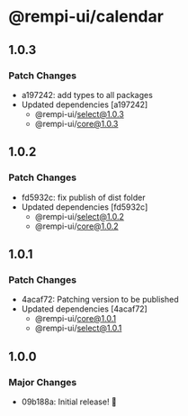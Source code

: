 # @rempi-ui/calendar

## 1.0.3

### Patch Changes

- a197242: add types to all packages
- Updated dependencies [a197242]
  - @rempi-ui/select@1.0.3
  - @rempi-ui/core@1.0.3

## 1.0.2

### Patch Changes

- fd5932c: fix publish of dist folder
- Updated dependencies [fd5932c]
  - @rempi-ui/select@1.0.2
  - @rempi-ui/core@1.0.2

## 1.0.1

### Patch Changes

- 4acaf72: Patching version to be published
- Updated dependencies [4acaf72]
  - @rempi-ui/core@1.0.1
  - @rempi-ui/select@1.0.1

## 1.0.0

### Major Changes

- 09b188a: Initial release! 🎉
